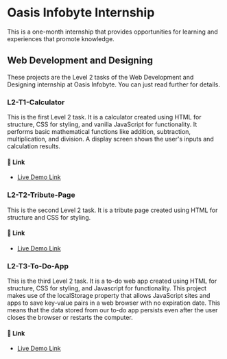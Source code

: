# Oasis Infobyte Internship
This is a one-month internship that provides opportunities for learning and experiences that promote knowledge.

## Web Development and Designing
These projects are the Level 2 tasks of the Web Development and Designing internship at Oasis Infobyte. You can just read further for details.

### L2-T1-Calculator
This is the first Level 2 task.
It is a calculator created using HTML for structure, CSS for styling, and vanilla JavaScript for functionality.
It performs basic mathematical functions like addition, subtraction, multiplication, and division.
A display screen shows the user's inputs and calculation results.

#### 🔗 Link
* [Live Demo Link](https://oibsip-orpin.vercel.app/)

### L2-T2-Tribute-Page
This is the second Level 2 task.
It is a tribute page created using HTML for structure and CSS for styling.

#### 🔗 Link
* [Live Demo Link](https://oibsip2.vercel.app/)

### L2-T3-To-Do-App
This is the third Level 2 task.
It is a to-do web app created using HTML for structure, CSS for styling, and Javascript for functionality.
This project makes use of the localStorage property that allows JavaScript sites and apps to save key-value pairs in a web browser with no expiration date.
This means that the data stored from our to-do app persists even after the user closes the browser or restarts the computer.

#### 🔗 Link
* [Live Demo Link](https://oibsip2.vercel.app/)

